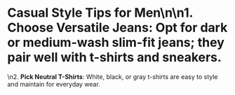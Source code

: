 # Casual Style Tips for Men\n\n1. **Choose Versatile Jeans**: Opt for dark or medium-wash slim-fit jeans; they pair well with t-shirts and sneakers.
\n2. **Pick Neutral T-Shirts**: White, black, or gray t-shirts are easy to style and maintain for everyday wear.

